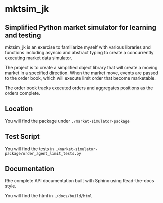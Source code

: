 # mktsim_jk

## Simplified Python market simulator for learning and testing

mktsim_jk is an exercise to familiarize myself with various libraries and functions including asyncio and abstract typing to create a concurrently executing market data simulator.

The project is to create a simplified object library that will create a moving market in a specified direction. When the market move, events are passed to the order book, which will execute limit order that become marketable.

The order book tracks executed orders and aggregates positions as the orders complete.

## Location

You will find the package under `./market-simulator-package`

## Test Script

You will find the tests in `./market-simulator-package/order_agent_limit_tests.py`

## Documentation

Rhe complete API documentation built with Sphinx 
using Read-the-docs style.

You will find the html in `./docs/build/html` 


